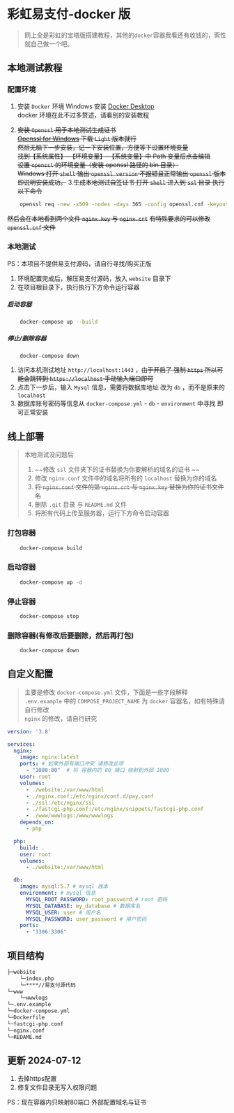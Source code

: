 # 彩虹易支付-docker 版

> 网上全是彩虹的宝塔版搭建教程，其他的`docker`容器我看还有收钱的，索性就自己做一个吧。  


## 本地测试教程

### 配置环境

1. 安装 `Docker` 环境 Windows 安装 [Docker Desktop](https://www.docker.com/products/docker-desktop/)  
  docker 环境在此不过多赘述，请看别的安装教程

2. ~~安装 `Openssl` 用于本地测试生成证书  
[Openssl for Windows](http://slproweb.com/products/Win32OpenSSL.html) 下载 `Light` 版本就行  
然后无脑下一步安装，记一下安装位置，方便等下设置环境变量  
找到【系统属性】-【环境变量】-【系统变量】中 Path 变量后点击编辑  
设置 `openssl` 的环境变量（安装 openssl 路径的 bin 目录）  
Windows 打开 `shell` 输出 `openssl version` 不报错且正常输出 `openssl` 版本即说明安装成功。~~
3.~~生成本地测试自签证书
打开 `shell` 进入到 `ssl` 目录 执行以下命令~~
```sh
    openssl req -new -x509 -nodes -days 365 -config openssl.cnf -keyout nginx.key -out nginx.crt
```
~~然后会在本地看到两个文件 `nginx.key` 与 `nginx.crt`~~
~~有特殊要求的可以修改 `openssl.cnf` 文件~~

### 本地测试

PS：本项目不提供易支付源码，请自行寻找/购买正版

1. 环境配置完成后，解压易支付源码，放入 `website` 目录下
2. 在项目根目录下，执行执行下方命令运行容器

##### 启动容器
```sh
    docker-compose up --build
```

##### 停止/删除容器
```sh
    docker-compose down
```

 1. 访问本机测试地址 `http://localhost:1443` ，~~由于开启了 强制 `https` 所以可能会跳转到 `https://localhost` 手动输入端口即可~~
 2. 点击下一步后，输入 `Mysql` 信息，需要将数据库地址 改为 `db` ，而不是原来的  `localhost`
 3. 数据库账号密码等信息从 `docker-compose.yml` - `db` - `environment` 中寻找 即可正常安装


## 线上部署

> 本地测试没问题后  
> 1. ~~修改 `ssl` 文件夹下的证书替换为你要解析的域名的证书  ~~
> 2. 修改 `nginx.conf` 文件中的域名将所有的 `localhost` 替换为你的域名  
> 3. ~~将 `nginx.conf` 文件的第 `nginx.crt` 与 `nginx.key` 替换为你的证书文件名~~  
> 4. 删除 `.git` 目录 与 `README.md` 文件  
> 5. 将所有代码上传至服务器，运行下方命令启动容器

### 打包容器
```sh
    docker-compose build
```
### 启动容器
```sh
    docker-compose up -d
```
### 停止容器
```sh
    docker-compose stop
```
### 删除容器(有修改后要删除，然后再打包)
```sh
    docker-compose down
```



## 自定义配置

> 主要是修改 `docker-compose.yml` 文件，下面是一些字段解释   
> `.env.example` 中的 `COMPOSE_PROJECT_NAME` 为 `docker` 容器名，如有特殊请自行修改  
> `nginx` 的修改，请自行研究


```yml
version: '3.8'

services:
  nginx:
    image: nginx:latest
    ports: # 如果外部有端口冲突 请修改此项
      - "1080:80"  # 将 容器内的 80 端口 映射到外部 1080
    user: root
    volumes:
      - ./website:/var/www/html
      - ./nginx.conf:/etc/nginx/conf.d/pay.conf
      - ./ssl:/etc/nginx/ssl
      - ./fastcgi-php.conf:/etc/nginx/snippets/fastcgi-php.conf
      - ./www/wwwlogs:/www/wwwlogs
    depends_on:
      - php

  php:
    build: .
    user: root
    volumes:
      - ./website:/var/www/html

  db:
    image: mysql:5.7 # mysql 版本
    environment: # mysql 信息
      MYSQL_ROOT_PASSWORD: root_password # root 密码
      MYSQL_DATABASE: my_database # 数据库名
      MYSQL_USER: user # 用户名
      MYSQL_PASSWORD: user_password # 用户密码
    ports:
      - "3306:3306"
```


## 项目结构
```sh
├─website
    └─index.php
    └─****//易支付源代码
└─www
    └─wwwlogs
└─.env.example
└─docker-compose.yml
└─Dockerfile
└─fastcgi-php.conf
└─nginx.conf
└─REDAME.md
```


## 更新 2024-07-12

1. 去掉https配置
2. 修复文件目录无写入权限问题

PS：现在容器内只映射80端口 外部配置域名与证书

